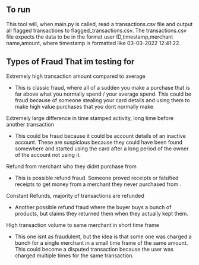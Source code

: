 ## To run
This tool will, when main.py is called, read a transactions.csv file and output all flagged transactions to flagged_transactions.csv.
The transactions.csv file expects the data to be in the format user ID,timestamp,merchant name,amount, where timestamp is formatted like 03-03-2022 12:41:22.


## Types of Fraud That im testing for
Extremely high transaction amount compared to average
- This is classic fraud, where all of a sudden you make a purchase that is far above what you normally spend / your average spend. This could be fraud because of someone stealing your card details and using them to make high value purchases that you dont normally make

Extremely large difference in time stamped activity, long time before another transaction
- This could be fraud because it could be account details of an inactive account. These are suspicious because they could have been found somewhere and started using the card after a long period of the owner of the account not using it.

Refund from merchant who they didnt purchase from
- This is possible refund fraud. Someone proved receipts or falsified receipts to get money from a merchant they never purchased from .

Constant Refunds, majority of transactions are refunded
- Another possible refund fraud where the buyer buys a bunch of products, but claims they returned them when they actually kept them.

High transaction volume to same merchant in short time frame
- This one isnt as fraudulent, but the idea is that some one was charged a bunch for a single merchant in a small time frame of the same amount. This could become a disputed transaction because the user was charged multiple times for the same transaction.






